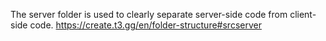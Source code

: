 The server folder is used to clearly separate server-side code from client-side code.
https://create.t3.gg/en/folder-structure#srcserver
